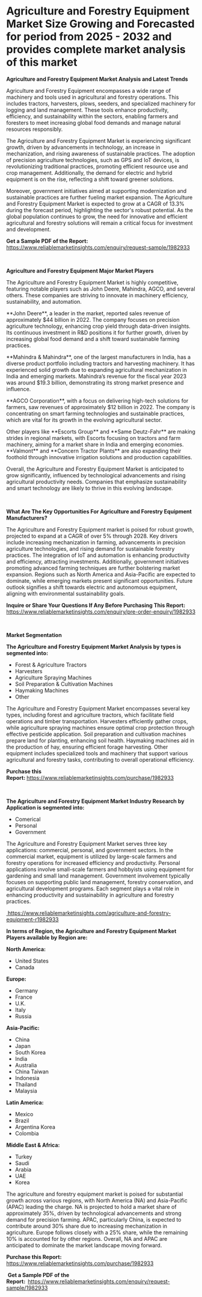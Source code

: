 <p><h1>Agriculture and Forestry Equipment Market Size Growing and Forecasted for period from 2025 - 2032 and provides complete market analysis of this market</h1></p><p><strong>Agriculture and Forestry Equipment Market Analysis and Latest Trends</strong></p>
<p><p>Agriculture and Forestry Equipment encompasses a wide range of machinery and tools used in agricultural and forestry operations. This includes tractors, harvesters, plows, seeders, and specialized machinery for logging and land management. These tools enhance productivity, efficiency, and sustainability within the sectors, enabling farmers and foresters to meet increasing global food demands and manage natural resources responsibly.</p><p>The Agriculture and Forestry Equipment Market is experiencing significant growth, driven by advancements in technology, an increase in mechanization, and rising awareness of sustainable practices. The adoption of precision agriculture technologies, such as GPS and IoT devices, is revolutionizing traditional practices, promoting efficient resource use and crop management. Additionally, the demand for electric and hybrid equipment is on the rise, reflecting a shift toward greener solutions.</p><p>Moreover, government initiatives aimed at supporting modernization and sustainable practices are further fueling market expansion. The Agriculture and Forestry Equipment Market is expected to grow at a CAGR of 13.3% during the forecast period, highlighting the sector's robust potential. As the global population continues to grow, the need for innovative and efficient agricultural and forestry solutions will remain a critical focus for investment and development.</p></p>
<p><strong>Get a Sample PDF of the Report:&nbsp;</strong> <a href="https://www.reliablemarketinsights.com/enquiry/request-sample/1982933?utm_campaign=2606&utm_medium=2&utm_source=Github&utm_content=ia&utm_term=16042025&utm_id=agriculture-and-forestry-equipment">https://www.reliablemarketinsights.com/enquiry/request-sample/1982933</a></p>
<p>&nbsp;</p>
<p><strong>Agriculture and Forestry Equipment Major Market Players</strong></p>
<p><p>The Agriculture and Forestry Equipment Market is highly competitive, featuring notable players such as John Deere, Mahindra, AGCO, and several others. These companies are striving to innovate in machinery efficiency, sustainability, and automation.</p><p>**John Deere**, a leader in the market, reported sales revenue of approximately $44 billion in 2022. The company focuses on precision agriculture technology, enhancing crop yield through data-driven insights. Its continuous investment in R&D positions it for further growth, driven by increasing global food demand and a shift toward sustainable farming practices.</p><p>**Mahindra & Mahindra**, one of the largest manufacturers in India, has a diverse product portfolio including tractors and harvesting machinery. It has experienced solid growth due to expanding agricultural mechanization in India and emerging markets. Mahindra’s revenue for the fiscal year 2023 was around $19.3 billion, demonstrating its strong market presence and influence.</p><p>**AGCO Corporation**, with a focus on delivering high-tech solutions for farmers, saw revenues of approximately $12 billion in 2022. The company is concentrating on smart farming technologies and sustainable practices, which are vital for its growth in the evolving agricultural sector.</p><p>Other players like **Escorts Group** and **Same Deutz-Fahr** are making strides in regional markets, with Escorts focusing on tractors and farm machinery, aiming for a market share in India and emerging economies. **Valmont** and **Concern Tractor Plants** are also expanding their foothold through innovative irrigation solutions and production capabilities.</p><p>Overall, the Agriculture and Forestry Equipment Market is anticipated to grow significantly, influenced by technological advancements and rising agricultural productivity needs. Companies that emphasize sustainability and smart technology are likely to thrive in this evolving landscape.</p></p>
<p>&nbsp;</p>
<p><strong>What Are The Key Opportunities For Agriculture and Forestry Equipment Manufacturers?</strong></p>
<p><p>The Agriculture and Forestry Equipment market is poised for robust growth, projected to expand at a CAGR of over 5% through 2028. Key drivers include increasing mechanization in farming, advancements in precision agriculture technologies, and rising demand for sustainable forestry practices. The integration of IoT and automation is enhancing productivity and efficiency, attracting investments. Additionally, government initiatives promoting advanced farming techniques are further bolstering market expansion. Regions such as North America and Asia-Pacific are expected to dominate, while emerging markets present significant opportunities. Future outlook signifies a shift towards electric and autonomous equipment, aligning with environmental sustainability goals.</p></p>
<p><strong>Inquire or Share Your Questions If Any Before Purchasing This Report:</strong> <a href="https://www.reliablemarketinsights.com/enquiry/pre-order-enquiry/1982933?utm_campaign=2606&utm_medium=2&utm_source=Github&utm_content=ia&utm_term=16042025&utm_id=agriculture-and-forestry-equipment">https://www.reliablemarketinsights.com/enquiry/pre-order-enquiry/1982933</a></p>
<p>&nbsp;</p>
<p><strong>Market Segmentation</strong></p>
<p><strong>The Agriculture and Forestry Equipment Market Analysis by types is segmented into:</strong></p>
<p><ul><li>Forest & Agriculture Tractors</li><li>Harvesters</li><li>Agriculture Spraying Machines</li><li>Soil Preparation & Cultivation Machines</li><li>Haymaking Machines</li><li>Other</li></ul></p>
<p><p>The Agriculture and Forestry Equipment Market encompasses several key types, including forest and agriculture tractors, which facilitate field operations and timber transportation. Harvesters efficiently gather crops, while agriculture spraying machines ensure optimal crop protection through effective pesticide application. Soil preparation and cultivation machines prepare land for planting, enhancing soil health. Haymaking machines aid in the production of hay, ensuring efficient forage harvesting. Other equipment includes specialized tools and machinery that support various agricultural and forestry tasks, contributing to overall operational efficiency.</p></p>
<p><strong>Purchase this Report:&nbsp;</strong><a href="https://www.reliablemarketinsights.com/purchase/1982933?utm_campaign=2606&utm_medium=2&utm_source=Github&utm_content=ia&utm_term=16042025&utm_id=agriculture-and-forestry-equipment">https://www.reliablemarketinsights.com/purchase/1982933</a></p>
<p>&nbsp;</p>
<p><strong>The Agriculture and Forestry Equipment Market Industry Research by Application is segmented into:</strong></p>
<p><ul><li>Comerical</li><li>Personal</li><li>Government</li></ul></p>
<p><p>The Agriculture and Forestry Equipment Market serves three key applications: commercial, personal, and government sectors. In the commercial market, equipment is utilized by large-scale farmers and forestry operations for increased efficiency and productivity. Personal applications involve small-scale farmers and hobbyists using equipment for gardening and small land management. Government involvement typically focuses on supporting public land management, forestry conservation, and agricultural development programs. Each segment plays a vital role in enhancing productivity and sustainability in agriculture and forestry practices.</p></p>
<p><a href="https://www.reliablemarketinsights.com/agriculture-and-forestry-equipment-r1982933?utm_campaign=2606&utm_medium=2&utm_source=Github&utm_content=ia&utm_term=16042025&utm_id=agriculture-and-forestry-equipment">&nbsp;https://www.reliablemarketinsights.com/agriculture-and-forestry-equipment-r1982933</a></p>
<p><strong>In terms of Region, the Agriculture and Forestry Equipment Market Players available by Region are:</strong></p>
<p>
    <p> <strong> North America: </strong>
        <ul>
            <li>United States</li>
            <li>Canada</li>
        </ul>
        </p> 
    <p> <strong> Europe: </strong>
        <ul>
            <li>Germany</li>
            <li>France</li>
            <li>U.K.</li>
            <li>Italy</li>
            <li>Russia</li>
        </ul>
        </p> 
    <p> <strong> Asia-Pacific: </strong>
        <ul>
            <li>China</li>
            <li>Japan</li>
            <li>South Korea</li>
            <li>India</li>
            <li>Australia</li>
            <li>China Taiwan</li>
            <li>Indonesia</li>
            <li>Thailand</li>
            <li>Malaysia</li>
        </ul>
        </p> 
    <p> <strong> Latin America: </strong>
        <ul>
            <li>Mexico</li>
            <li>Brazil</li>
            <li>Argentina Korea</li>
            <li>Colombia</li>
        </ul>
        </p> 
    <p> <strong> Middle East & Africa: </strong>
        <ul>
            <li>Turkey</li>
            <li>Saudi</li>
            <li>Arabia</li>
            <li>UAE</li>
            <li>Korea</li>
        </ul>
    </p>
    </p>
<p><p>The agriculture and forestry equipment market is poised for substantial growth across various regions, with North America (NA) and Asia-Pacific (APAC) leading the charge. NA is projected to hold a market share of approximately 35%, driven by technological advancements and strong demand for precision farming. APAC, particularly China, is expected to contribute around 30% share due to increasing mechanization in agriculture. Europe follows closely with a 25% share, while the remaining 10% is accounted for by other regions. Overall, NA and APAC are anticipated to dominate the market landscape moving forward.</p></p>
<p><strong>Purchase this Report: </strong><a href="https://www.reliablemarketinsights.com/purchase/1982933?utm_campaign=2606&utm_medium=2&utm_source=Github&utm_content=ia&utm_term=16042025&utm_id=agriculture-and-forestry-equipment">https://www.reliablemarketinsights.com/purchase/1982933</a></p>
<p>&nbsp;<strong>Get a Sample PDF of the Report:&nbsp;&nbsp;</strong><a href="https://www.reliablemarketinsights.com/enquiry/request-sample/1982933?utm_campaign=2606&utm_medium=2&utm_source=Github&utm_content=ia&utm_term=16042025&utm_id=agriculture-and-forestry-equipment">https://www.reliablemarketinsights.com/enquiry/request-sample/1982933</a></p>
<p><strong></strong></p>
<p><p></p><p></p><p></p></p>